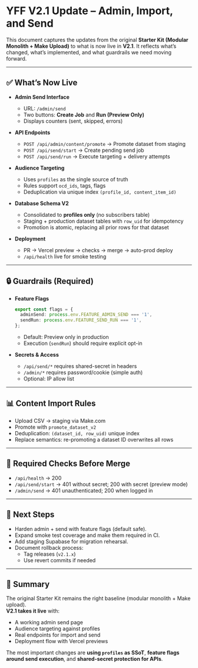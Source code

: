 # YFF V2.1 Update – Admin, Import, and Send

This document captures the updates from the original **Starter Kit (Modular Monolith + Make Upload)** to what is now live in **V2.1**. It reflects what’s changed, what’s implemented, and what guardrails we need moving forward.

---

## ✅ What’s Now Live

- **Admin Send Interface**  
  - URL: `/admin/send`  
  - Two buttons: **Create Job** and **Run (Preview Only)**  
  - Displays counters (sent, skipped, errors)  

- **API Endpoints**  
  - `POST /api/admin/content/promote` → Promote dataset from staging  
  - `POST /api/send/start` → Create pending send job  
  - `POST /api/send/run` → Execute targeting + delivery attempts  

- **Audience Targeting**  
  - Uses `profiles` as the single source of truth  
  - Rules support `ocd_ids`, tags, flags  
  - Deduplication via unique index `(profile_id, content_item_id)`  

- **Database Schema V2**  
  - Consolidated to **profiles only** (no subscribers table)  
  - Staging + production dataset tables with `row_uid` for idempotency  
  - Promotion is atomic, replacing all prior rows for that dataset  

- **Deployment**  
  - PR → Vercel preview → checks → merge → auto-prod deploy  
  - `/api/health` live for smoke testing  

---

## 🔒 Guardrails (Required)

- **Feature Flags**  
  ```ts
  export const flags = {
    adminSend: process.env.FEATURE_ADMIN_SEND === '1',
    sendRun: process.env.FEATURE_SEND_RUN === '1',
  };
  ```
  - Default: Preview only in production  
  - Execution (`sendRun`) should require explicit opt-in  

- **Secrets & Access**  
  - `/api/send/*` requires shared-secret in headers  
  - `/admin/*` requires password/cookie (simple auth)  
  - Optional: IP allow list  

---

## 📊 Content Import Rules

- Upload CSV → staging via Make.com  
- Promote with `promote_dataset_v2`  
- Deduplication: `(dataset_id, row_uid)` unique index  
- Replace semantics: re-promoting a dataset ID overwrites all rows  

---

## 🚦 Required Checks Before Merge

- `/api/health` → 200  
- `/api/send/start` → 401 without secret; 200 with secret (preview mode)  
- `/admin/send` → 401 unauthenticated; 200 when logged in  

---

## 📝 Next Steps

- Harden admin + send with feature flags (default safe).  
- Expand smoke test coverage and make them required in CI.  
- Add staging Supabase for migration rehearsal.  
- Document rollback process:  
  - Tag releases (`v2.1.x`)  
  - Use revert commits if needed  

---

## 📌 Summary

The original Starter Kit remains the right baseline (modular monolith + Make upload).  
**V2.1 takes it live** with:
- A working admin send page  
- Audience targeting against profiles  
- Real endpoints for import and send  
- Deployment flow with Vercel previews  

The most important changes are **using `profiles` as SSoT**, **feature flags around send execution**, and **shared-secret protection for APIs**.  
